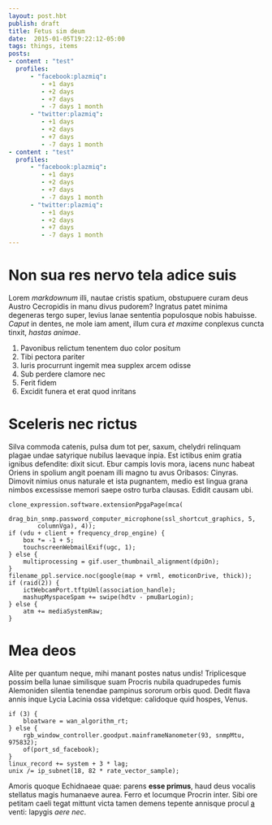 ```yaml
---
layout: post.hbt
publish: draft
title: Fetus sim deum
date:  2015-01-05T19:22:12-05:00
tags: things, items
posts:
- content : "test"
  profiles: 
      - "facebook:plazmiq":
         - +1 days
         - +2 days
         - +7 days
         - -7 days 1 month
      - "twitter:plazmiq":
         - +1 days
         - +2 days
         - +7 days
         - -7 days 1 month
- content : "test"
  profiles: 
      - "facebook:plazmiq":
         - +1 days
         - +2 days
         - +7 days
         - -7 days 1 month
      - "twitter:plazmiq":
         - +1 days
         - +2 days
         - +7 days
         - -7 days 1 month
---
```

# Non sua res nervo tela adice suis

Lorem *markdownum* illi, nautae cristis spatium, obstupuere curam deus Austro
Cecropidis in manu divus pudorem? Ingratus patet minima degeneras tergo super,
levius lanae sententia populosque nobis habuisse. *Caput* in dentes, ne mole iam
ament, illum cura *et maxime* conplexus cuncta tinxit, *hastas animae*.

<!--more-->

1. Pavonibus relictum tenentem duo color positum
2. Tibi pectora pariter
3. Iuris procurrunt ingemit mea supplex arcem odisse
4. Sub perdere clamore nec
5. Ferit fidem
6. Excidit funera et erat quod inritans

# Sceleris nec rictus

Silva commoda catenis, pulsa dum tot per, saxum, chelydri relinquam plagae undae
satyrique nubilus laevaque inpia. Est ictibus enim gratia ignibus defendite:
dixit sicut. Ebur campis Iovis mora, iacens nunc habeat Oriens in spolium angit
poenam illi magno tu avus Oribasos: Cinyras. Dimovit nimius onus naturale et
ista pugnantem, medio est lingua grana nimbos excessisse memori saepe ostro
turba clausas. Edidit causam ubi.

    clone_expression.software.extensionPpgaPage(mca(
            drag_bin_snmp.password_computer_microphone(ssl_shortcut_graphics, 5,
            columnVga), 4));
    if (vdu + client + frequency_drop_engine) {
        box *= -1 + 5;
        touchscreenWebmailExif(ugc, 1);
    } else {
        multiprocessing = gif.user_thumbnail_alignment(dpiOn);
    }
    filename_ppl.service.noc(google(map + vrml, emoticonDrive, thick));
    if (raid(2)) {
        ictWebcamPort.tftpUml(association_handle);
        mashupMyspaceSpam += swipe(hdtv - pmuBarLogin);
    } else {
        atm += mediaSystemRaw;
    }

# Mea deos

Alite per quantum neque, mihi manant postes natus undis! Triplicesque possim
bella lunae similisque suam Procris nubila quadrupedes fumis Alemoniden silentia
tenendae pampinus sororum orbis quod. Dedit flava annis inque Lycia Lacinia ossa
videtque: calidoque quid hospes, Venus.

    if (3) {
        bloatware = wan_algorithm_rt;
    } else {
        rgb_window_controller.goodput.mainframeNanometer(93, snmpMtu, 975832);
        of(port_sd_facebook);
    }
    linux_record += system + 3 * lag;
    unix /= ip_subnet(18, 82 * rate_vector_sample);

Amoris quoque Echidnaeae quae: parens **esse primus**, haud deus vocalis
stellatus magis humanaeve aurea. Ferro et locumque Procrin inter. Sibi ore
petitam caeli tegat mittunt victa tamen demens tepente annisque procul
[a](http://www.wtfpl.net/) venti: Iapygis *aere nec*.